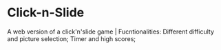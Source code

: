 # Click-n-Slide
A web version of a click'n'slide game |
	Fucntionalities:
	Different difficulty and picture selection;
	Timer and high scores;

